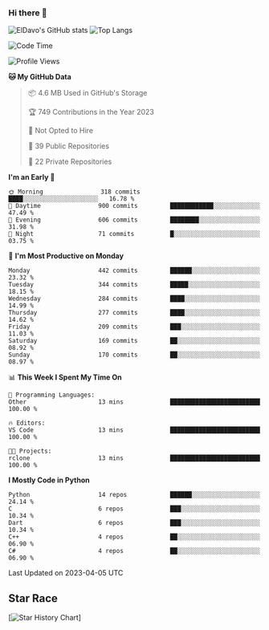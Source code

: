 ### Hi there 👋
![ElDavo's GitHub stats](https://github-readme-stats.vercel.app/api?username=ElDavoo&show_icons=true&theme=chartreuse-dark)
![Top Langs](https://github-readme-stats.vercel.app/api/top-langs/?username=ElDavoo&theme=chartreuse-dark&layout=compact)

<!--START_SECTION:waka-->
![Code Time](http://img.shields.io/badge/Code%20Time-13%20mins-blue)

![Profile Views](http://img.shields.io/badge/Profile%20Views-1-blue)

**🐱 My GitHub Data** 

> 📦 4.6 MB Used in GitHub's Storage 
 > 
> 🏆 749 Contributions in the Year 2023
 > 
> 🚫 Not Opted to Hire
 > 
> 📜 39 Public Repositories 
 > 
> 🔑 22 Private Repositories 
 > 
**I'm an Early 🐤** 

```text
🌞 Morning                318 commits         ████░░░░░░░░░░░░░░░░░░░░░   16.78 % 
🌆 Daytime                900 commits         ████████████░░░░░░░░░░░░░   47.49 % 
🌃 Evening                606 commits         ████████░░░░░░░░░░░░░░░░░   31.98 % 
🌙 Night                  71 commits          █░░░░░░░░░░░░░░░░░░░░░░░░   03.75 % 
```
📅 **I'm Most Productive on Monday** 

```text
Monday                   442 commits         ██████░░░░░░░░░░░░░░░░░░░   23.32 % 
Tuesday                  344 commits         █████░░░░░░░░░░░░░░░░░░░░   18.15 % 
Wednesday                284 commits         ████░░░░░░░░░░░░░░░░░░░░░   14.99 % 
Thursday                 277 commits         ████░░░░░░░░░░░░░░░░░░░░░   14.62 % 
Friday                   209 commits         ███░░░░░░░░░░░░░░░░░░░░░░   11.03 % 
Saturday                 169 commits         ██░░░░░░░░░░░░░░░░░░░░░░░   08.92 % 
Sunday                   170 commits         ██░░░░░░░░░░░░░░░░░░░░░░░   08.97 % 
```


📊 **This Week I Spent My Time On** 

```text
💬 Programming Languages: 
Other                    13 mins             █████████████████████████   100.00 % 

🔥 Editors: 
VS Code                  13 mins             █████████████████████████   100.00 % 

🐱‍💻 Projects: 
rclone                   13 mins             █████████████████████████   100.00 % 
```

**I Mostly Code in Python** 

```text
Python                   14 repos            ██████░░░░░░░░░░░░░░░░░░░   24.14 % 
C                        6 repos             ███░░░░░░░░░░░░░░░░░░░░░░   10.34 % 
Dart                     6 repos             ███░░░░░░░░░░░░░░░░░░░░░░   10.34 % 
C++                      4 repos             ██░░░░░░░░░░░░░░░░░░░░░░░   06.90 % 
C#                       4 repos             ██░░░░░░░░░░░░░░░░░░░░░░░   06.90 % 
```




 Last Updated on 2023-04-05 UTC
<!--END_SECTION:waka-->

## Star Race

[![Star History Chart](https://api.star-history.com/svg?repos=ElDavoo/WhatsApp-Crypt14-Crypt15-Decrypter,ElDavoo/TuringOS,EliteAndroidApps/WhatsApp-Crypt12-Decrypter,KnugiHK/Whatsapp-Chat-Exporter&type=Date)]
